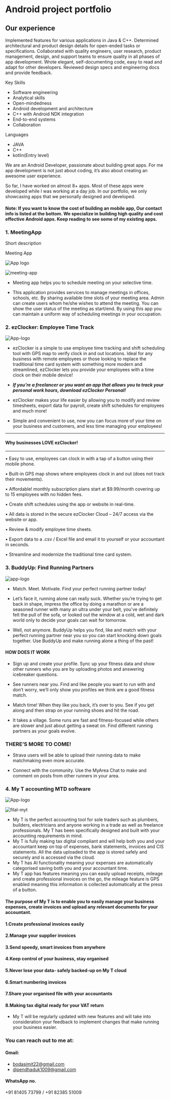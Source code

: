 
# Android project portfolio


## Our experience


Implemented features for various applications in Java & C++.
Determined architectural and product design details for open-ended tasks or specifications.
Collaborated with quality engineers, user research, product management, design, and support teams to ensure quality in all phases of app development.
Wrote elegant, self-documenting code, easy to read and adapt for other developers.
Reviewed design specs and engineering docs and provide feedback.


Key Skills

- Software engineering
- Analytical skills
- Open-mindedness
- Android development and architecture
- C++ with Android NDK integration
- End-to-end systems
- Collaboration

Languages

- JAVA
- C++
- kotlin(Entry level)

We are an Android Developer, passionate about building great apps. For me app development is not just about coding, it’s also about creating an awesome user experience.

So far, I have worked on almost 8+ apps. Most of these apps were developed while I was working at a day job.
In our portfolio, we only showcasing apps that we personally designed and developed.


#### Note: If you want to know the cost of building an mobile app, Our contact info is listed at the bottom. We specialize in building high quality and cost effective Android apps. Keep reading to see some of my existing apps.



### 1. MeetingApp

Short description

 Meeting App
 
 ![App logo](https://user-images.githubusercontent.com/108887237/178771752-e57f63c3-b2f4-403f-84e3-41647b5349a2.png)
 
 
![meeting-app](https://user-images.githubusercontent.com/108887237/178772781-cb7622f6-f51b-4b8c-84bc-d3bdae4e330d.jpg)

 
- Meeting app helps you to schedule meeting on your selective time.
       
- This application provides services to manage meetings in offices, schools, etc. By sharing available time slots of your meeting area. Admin can 
  create users whom he/she wishes to attend the meeting. You can show the user status of the meeting as start/end. By using this app you can 
  maintain a uniform way of scheduling meetings in your occupation.


### 2. ezClocker: Employee Time Track

![App-logo](https://user-images.githubusercontent.com/108887237/178771872-5d7a9edb-db0b-4b30-a193-d1f221547a20.png)


- ezClocker is a simple to use employee time tracking and shift scheduling tool with GPS map to verify clock in and out locations. Ideal for any business with remote employees or those looking to replace the traditional time card system with something more modern and streamlined, ezClocker lets you provide your employees with a time clock on their mobile device! 

- ***If you’re a freelancer or you want an app that allows you to track your personal work hours, download ezClocker Personal!***

- ezClocker makes your life easier by allowing you to modify and review timesheets, export data for payroll, create shift schedules for employees and much more!

- Simple and convenient to use, now you can focus more of your time on your business and customers, and less time managing your employees!

------------------------------------------------
#### Why businesses LOVE ezClocker!
------------------------------------------------
• Easy to use, employees can clock in with a tap of a button using their mobile phone.

• Built-in GPS map shows where employees clock in and out (does not track their movements).

• Affordable! monthly subscription plans start at $9.99/month covering up to 15 employees with no hidden fees.

• Create shift schedules using the app or website in real-time.

• All data is stored in the secure ezClocker Cloud – 24/7 access via the website or app.

• Review & modify employee time sheets.

• Export data to a .csv / Excel file and email it to yourself or your accountant in seconds.

• Streamline and modernize the traditional time card system.

### 3. BuddyUp: Find Running Partners

![app-logo](https://user-images.githubusercontent.com/108887237/178771960-0c364360-6f83-414e-b254-4194cb591dca.png)

- Match. Meet. Motivate. Find your perfect running partner today!

- Let’s face it, running alone can really suck. Whether you’re trying to get back in shape, impress the office by doing a marathon or are a seasoned runner with many an ultra under your belt, you’ve definitely felt the pull of the sofa, or looked out the window at a cold, wet and dark world only to decide your goals can wait for tomorrow.

- Well, not anymore. BuddyUp helps you find, like and match with your perfect running partner near you so you can start knocking down goals together. Use BuddyUp and make running alone a thing of the past!

#### HOW DOES IT WORK

- Sign up and create your profile. Sync up your fitness data and show other runners who you are by uploading photos and answering icebreaker questions.

- See runners near you. Find and like people you want to run with and don’t worry, we’ll only show you profiles we think are a good fitness match.

- Match time! When they like you back, it’s over to you. See if you get along and then strap on your running shoes and hit the road.

- It takes a village. Some runs are fast and fitness-focused while others are slower and just about getting a sweat on. Find different running partners as your goals evolve.

### THERE’S MORE TO COME!

- Strava users will be able to upload their running data to make matchmaking even more accurate.

- Connect with the community. Use the MyArea Chat to make and comment on posts from other runners in your area.

### 4. My T accounting MTD software

![App-logo](https://user-images.githubusercontent.com/108887237/178772044-6487bed6-b5c9-4120-9d90-9702cd7e1aef.png)


![filal-myt](https://user-images.githubusercontent.com/108887237/178772887-fef14a5f-aa95-4cb4-a368-4910f82fc4ec.png)


- My T is the perfect accounting tool for sole traders such as plumbers, builders, electricians and anyone working in a trade as well as freelance professionals. My T has been specifically designed and built with your accounting requirements in mind. 
- My T is fully making tax digital compliant and will help both you and your accountant keep on top of expenses, bank statements, invoices and CIS statements. All the data uploaded to the app is stored safely and securely and is accessed via the cloud.
- My T has AI functionality meaning your expenses are automatically categorised saving both you and your accountant time.
- My T app has features meaning you can easily upload receipts, mileage and create professional invoices on the go, the mileage feature is GPS enabled meaning this information is collected automatically at the press of a button. 

#### The purpose of My T is to enable you to easily manage your business expenses, create invoices and upload any relevant documents for your accountant. 

#### 1.Create professional invoices easily
#### 2.Manage your supplier invoices
#### 3.Send speedy, smart invoices from anywhere 
#### 4.Keep control of your business, stay organised
#### 5.Never lose your data- safely backed-up on My T cloud
#### 6.Smart numbering invoices
#### 7.Share your organised file with your accountants
#### 8.Making tax digital ready for your VAT return 

- My T will be regularly updated with new features and will take into consideration your feedback to implement changes that make running your business easier.










### You can reach out to me at:

#### Gmail:
- bodasimit22@gmail.com
- dipendhaduk1009@gmail.com

#### WhatsApp no.
+91 81405 73799 /
+91 82385 51009

